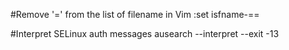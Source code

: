 #Remove '=' from the list of filename in Vim
:set isfname-==

#Interpret SELinux auth messages
ausearch --interpret --exit -13
